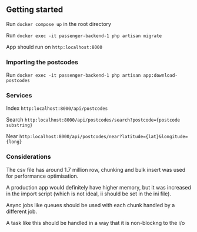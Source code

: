 ## Getting started

Run `docker compose up` in the root directory

Run `docker exec -it passenger-backend-1 php artisan migrate`

App should run on `http:localhost:8000`

### Importing the postcodes

Run `docker exec -it passenger-backend-1 php artisan app:download-postcodes`

### Services

Index `http:localhost:8000/api/postcodes`

Search `http:localhost:8000/api/postcodes/search?postcode={postcode substring}`

Near `http:localhost:8000/api/postcodes/near?latitude={lat}&longitude={long}`


### Considerations

The csv file has around 1.7 million row, chunking and bulk insert was used for performance optimisation.

A production app would definitely have higher memory, but it was increased in the import script (which is not ideal, ii should be set in the ini file).

Async jobs like queues should be used with each chunk handled by a different job.

A task like this should be handled in a way that it is non-blockng to the i/o


